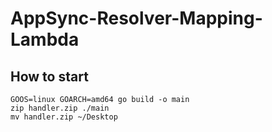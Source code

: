 # AppSync-Resolver-Mapping-Lambda

## How to start
```
GOOS=linux GOARCH=amd64 go build -o main
zip handler.zip ./main
mv handler.zip ~/Desktop
```
